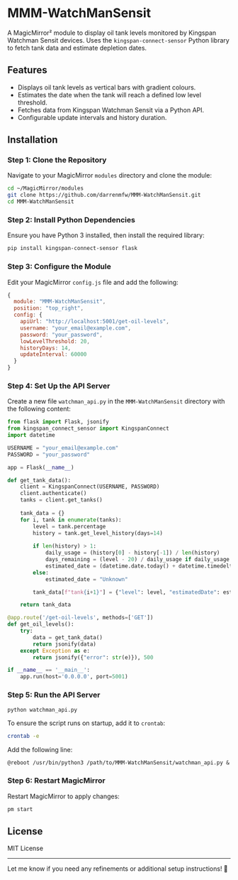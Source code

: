 # MMM-WatchManSensit

A MagicMirror² module to display oil tank levels monitored by Kingspan Watchman Sensit devices. Uses the `kingspan-connect-sensor` Python library to fetch tank data and estimate depletion dates.

## Features
- Displays oil tank levels as vertical bars with gradient colours.
- Estimates the date when the tank will reach a defined low level threshold.
- Fetches data from Kingspan Watchman Sensit via a Python API.
- Configurable update intervals and history duration.

## Installation

### Step 1: Clone the Repository
Navigate to your MagicMirror `modules` directory and clone the module:
```sh
cd ~/MagicMirror/modules
git clone https://github.com/darrenmfw/MMM-WatchManSensit.git
cd MMM-WatchManSensit
```

### Step 2: Install Python Dependencies
Ensure you have Python 3 installed, then install the required library:
```sh
pip install kingspan-connect-sensor flask
```

### Step 3: Configure the Module
Edit your MagicMirror `config.js` file and add the following:
```js
{
  module: "MMM-WatchManSensit",
  position: "top_right",
  config: {
    apiUrl: "http://localhost:5001/get-oil-levels",
    username: "your_email@example.com",
    password: "your_password",
    lowLevelThreshold: 20,
    historyDays: 14,
    updateInterval: 60000
  }
}
```

### Step 4: Set Up the API Server
Create a new file `watchman_api.py` in the `MMM-WatchManSensit` directory with the following content:
```python
from flask import Flask, jsonify
from kingspan_connect_sensor import KingspanConnect
import datetime

USERNAME = "your_email@example.com"
PASSWORD = "your_password"

app = Flask(__name__)

def get_tank_data():
    client = KingspanConnect(USERNAME, PASSWORD)
    client.authenticate()
    tanks = client.get_tanks()
    
    tank_data = {}
    for i, tank in enumerate(tanks):
        level = tank.percentage
        history = tank.get_level_history(days=14)
        
        if len(history) > 1:
            daily_usage = (history[0] - history[-1]) / len(history)
            days_remaining = (level - 20) / daily_usage if daily_usage > 0 else float('inf')
            estimated_date = (datetime.date.today() + datetime.timedelta(days=days_remaining)).strftime('%Y-%m-%d')
        else:
            estimated_date = "Unknown"

        tank_data[f"tank{i+1}"] = {"level": level, "estimatedDate": estimated_date}

    return tank_data

@app.route('/get-oil-levels', methods=['GET'])
def get_oil_levels():
    try:
        data = get_tank_data()
        return jsonify(data)
    except Exception as e:
        return jsonify({"error": str(e)}), 500

if __name__ == '__main__':
    app.run(host='0.0.0.0', port=5001)
```

### Step 5: Run the API Server
```sh
python watchman_api.py
```
To ensure the script runs on startup, add it to `crontab`:
```sh
crontab -e
```
Add the following line:
```
@reboot /usr/bin/python3 /path/to/MMM-WatchManSensit/watchman_api.py &
```

### Step 6: Restart MagicMirror
Restart MagicMirror to apply changes:
```sh
pm start
```

## License
MIT License

---
Let me know if you need any refinements or additional setup instructions! 🚀

